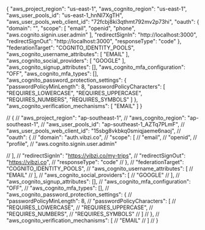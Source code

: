 {
  "aws_project_region": "us-east-1",
  "aws_cognito_region": "us-east-1",
  "aws_user_pools_id": "us-east-1_hnNI7XgTH",
  "aws_user_pools_web_client_id": "72fcbj8ki3qthmt792mv2p73hi",
  "oauth": {
    "domain": "",
    "scope": [
      "email",
      "openid",
      "phone",
      "aws.cognito.signin.user.admin"
    ],
    "redirectSignIn": "http://localhost:3000",
    "redirectSignOut": "http://localhost:3000",
    "responseType": "code"
  },
  "federationTarget": "COGNITO_IDENTITY_POOLS",
  "aws_cognito_username_attributes": [
    "EMAIL"
  ],
  "aws_cognito_social_providers": [
    "GOOGLE"
  ],
  "aws_cognito_signup_attributes": [],
  "aws_cognito_mfa_configuration": "OFF",
  "aws_cognito_mfa_types": [],
  "aws_cognito_password_protection_settings": {
    "passwordPolicyMinLength": 8,
    "passwordPolicyCharacters": [
      "REQUIRES_LOWERCASE",
      "REQUIRES_UPPERCASE",
      "REQUIRES_NUMBERS",
      "REQUIRES_SYMBOLS"
    ]
  },
  "aws_cognito_verification_mechanisms": [
    "EMAIL"
  ]
}


// {
//   "aws_project_region": "ap-southeast-1",
//   "aws_cognito_region": "ap-southeast-1",
//   "aws_user_pools_id": "ap-southeast-1_AZTq7PLmF",
//   "aws_user_pools_web_client_id": "15sbg8vkbkq0smiqjaeme6naoj",
//   "oauth": {
//     "domain": "auth.vibzi.co",
//     "scope": [
//       "email",
//       "openid",
//       "profile",
//       "aws.cognito.signin.user.admin"

//     ],
//     "redirectSignIn": "https://vibzi.co/my-trips",
//     "redirectSignOut": "https://vibzi.co",
//     "responseType": "code"
//   },
//   "federationTarget": "COGNITO_IDENTITY_POOLS",
//   "aws_cognito_username_attributes": [
//     "EMAIL"
//   ],
//   "aws_cognito_social_providers": [
//     "GOOGLE"
//   ],
//   "aws_cognito_signup_attributes": [],
//   "aws_cognito_mfa_configuration": "OFF",
//   "aws_cognito_mfa_types": [],
//   "aws_cognito_password_protection_settings": {
//     "passwordPolicyMinLength": 8,
//     "passwordPolicyCharacters": [
//       "REQUIRES_LOWERCASE",
//       "REQUIRES_UPPERCASE",
//       "REQUIRES_NUMBERS",
//       "REQUIRES_SYMBOLS"
//     ]
//   },
//   "aws_cognito_verification_mechanisms": [
//     "EMAIL"
//   ]
// }

